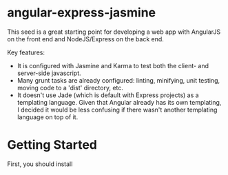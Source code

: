 # angular-express-jasmine
This seed is a great starting point for developing a web app with AngularJS on the front end and NodeJS/Express on the back end.

Key features:
- It is configured with Jasmine and Karma to test both the client- and server-side javascript.
- Many grunt tasks are already configured: linting, minifying, unit testing, moving code to a 'dist' directory, etc.
- It doesn't use Jade (which is default with Express projects) as a templating language. Given that Angular already has its own templating, I decided it would be less confusing if there wasn't another templating language on top of it.

# Getting Started
First, you should install 
